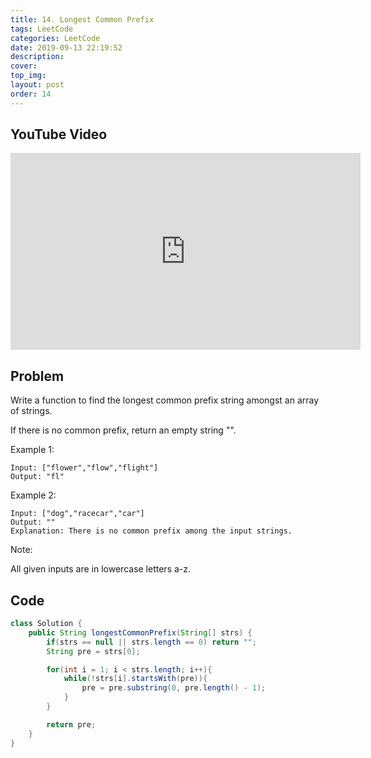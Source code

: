 ```yaml
---
title: 14. Longest Common Prefix
tags: LeetCode
categories: LeetCode
date: 2019-09-13 22:19:52
description:
cover:
top_img:
layout: post
order: 14
---
```


## YouTube Video

<iframe width="560" height="315" src="https://www.youtube.com/embed/gvDxumXJGxY" frameborder="0" allow="accelerometer; autoplay; encrypted-media; gyroscope; picture-in-picture" allowfullscreen></iframe>

## Problem

Write a function to find the longest common prefix string amongst an array of strings.

If there is no common prefix, return an empty string "".

Example 1:

```
Input: ["flower","flow","flight"]
Output: "fl"
```

Example 2:

```
Input: ["dog","racecar","car"]
Output: ""
Explanation: There is no common prefix among the input strings.
```

Note:

All given inputs are in lowercase letters a-z.

## Code

```java
class Solution {
    public String longestCommonPrefix(String[] strs) {
        if(strs == null || strs.length == 0) return "";
        String pre = strs[0];

        for(int i = 1; i < strs.length; i++){
            while(!strs[i].startsWith(pre)){
                pre = pre.substring(0, pre.length() - 1);
            }
        }

        return pre;
    }
}
```
